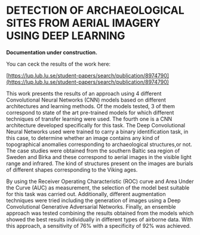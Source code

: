 # DETECTION OF ARCHAEOLOGICAL SITES FROM AERIAL IMAGERY USING DEEP LEARNING

**Documentation under construction.** 

You can ceck the results of the work here:


[https://lup.lub.lu.se/student-papers/search/publication/8974790](https://lup.lub.lu.se/student-papers/search/publication/8974790)

This work presents the results of an approach using 4 different Convolutional Neural Networks (CNN) models based on different architectures and learning methods. Of the models tested, 3 of them correspond to state of the art pre-trained models for which different techniques of transfer learning were used. The fourth one is a CNN architecture developed specifically for this task. The Deep Convolutional Neural Networks used were trained to carry a binary identification task, in this case, to determine whether an image contains any kind of topographical anomalies corresponding to archaeological structures,or not. The case studies were obtained from the southern Baltic sea region of Sweden and Birka and these correspond to aerial images in the visible light range and infrared. The kind of structures present on the images are burials of different shapes corresponding to the Viking ages.

By using the Receiver Operating Characteristic (ROC) curve and Area Under the Curve (AUC) as measurement, the selection of the model best suitable for this task was carried out. Additionally, different augmentation techniques were tried including the generation of images using a Deep Convolutional Generative Adversarial Networks. Finally, an ensemble approach was tested combining the results obtained from the models which showed the best results individually in different types of airborne data. With this approach, a sensitivity of 76% with a specificity of 92% was achieved.
